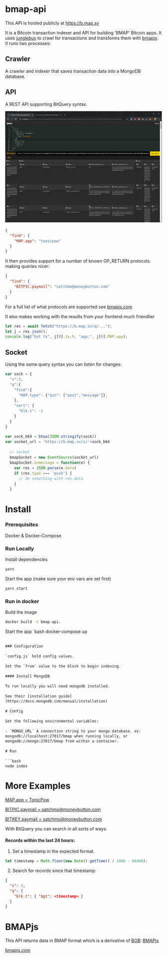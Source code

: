 # bmap-api

This API is hosted publicly at https://b.map.sv

It is a Bitcoin transaction indexer and API for building 'BMAP' Bitcoin apps. It uses [junglebus](https://junglebus.gorillapool.io) to crawl for transactions and transforms them with [bmapjs](https://bmapjs.com). It runs two processes:

## Crawler

A crawler and indexer that saves transaction data into a MongoDB database.

## API

A REST API supporting BitQuery syntax.

![alt text](public/screen.png "Screenshot")

```json
{
  "find": {
    "MAP.app": "tonicpow"
  }
}
```

It then provides support for a number of known OP_RETURN protocols making queries nicer:

```json
{
  "find": {
    "BITPIC.paymail": "satchmo@moneybutton.com"
  }
}
```

For a full list of what protocols are supported see [bmapjs.com](https://bmapjs.com)

It also makes working with the results from your frontend much friendlier

```js
let res = await fetch("https://b.map.sv/q/...");
let j = res.json();
console.log("Got tx", j[0].tx.h, "app:", j[0].MAP.app);
```

## Socket

Using the same query syntax you can listen for changes:

```js
var sock = {
  "v":3,
  "q":{
    "find":{
      "MAP.type": {"$in": ["post","message"]}, 
    },
    "sort": {
      "blk.t": -1
    }
  }
}
```

```js
var sock_b64 = btoa(JSON.stringify(sock))
var socket_url = 'https://b.map.sv/s/'+sock_b64

  // socket
  bmapSocket = new EventSource(socket_url)
  bmapSocket.onmessage = function(e) {
    var res = JSON.parse(e.data)
    if (res.type === 'push') {
      // do something with res.data
    }
  }
```

# Install

### Prerequisites

Docker & Docker-Compose

### Run Locally

Install dependencies

```bash
yarn
```

Start the app (make sure your env vars are set first)

```bash
yarn start
```

### Run in docker

Build the image

```bash
docker build -t bmap-api.
```

Start the app
`bash
docker-compose up

````

### Configuration

`config.js` hold config values.

Set the `from` value to the block to begin indexing.

#### Install MongoDB

To run locally you will need mongodb installed.

See their [installation guide](https://docs.mongodb.com/manual/installation)

# Config

Set the following environmental variables:

- `MONGO_URL` A connection string to your mongo database. ex: mongodb://localhost:27017/bmap when running locally, or mongodb://mongo:27017/bmap from within a container.

# Run

```bash
node index
````

# More Examples

[MAP.app = TonicPow](https://b.map.sv/query/ewogICJ2IjogMywKICAicSI6IHsKICAgICJmaW5kIjogewogICAgICAiTUFQLmFwcCI6ICJ0b25pY3BvdyIKICAgIH0sCiAgICAic29ydCI6IHsgImJsay5pIjogLTEgfSwKICAgICJsaW1pdCI6IDEwCiAgfQp9)

[BITPIC.paymail = satchmo@moneybutton.com](https://b.map.sv/query/ewogICJ2IjogMywKICAicSI6IHsKICAgICJmaW5kIjogewogICAgICAiQklUUElDLnBheW1haWwiOiAic2F0Y2htb0Btb25leWJ1dHRvbi5jb20iCiAgICB9LAogICAgImxpbWl0IjogMTAKICB9Cn0=)

[BITKEY.paymail = satchmo@moneybutton.com](https://b.map.sv/query/ewogICJ2IjogMywKICAicSI6IHsKICAgICJmaW5kIjogewogICAgICAiQklUS0VZLnBheW1haWwiOiAic2F0Y2htb0Btb25leWJ1dHRvbi5jb20iCiAgICB9LAogICAgImxpbWl0IjogMTAKICB9Cn0=)

With BitQuery you can search in all sorts of ways.

#### Records within the last 24 hours:

1. Set a timestamp in the expected format.

```js
let timestamp = Math.floor(new Date().getTime() / 1000 - 86400);
```

2. Search for records since that timestamp:

```json
{
  "v": 3,
  "q": {
    "blk.t": { "$gt": <timestamp> }
  }
}
```

# BMAPjs

This API returns data in BMAP format which is a derivative of [BOB](https://github.com/interplanaria/bpu):
[BMAPjs](https://github.com/rohenaz/bmap)

[bmapjs.com](https://bmapjs.com)
